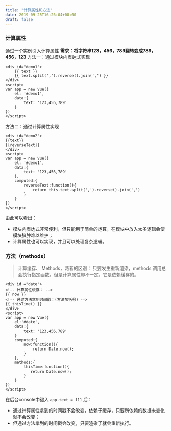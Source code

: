 ```yaml
---
title: "计算属性和方法"
date: 2019-09-25T16:26:04+08:00
draft: false
---
```


### 计算属性
通过一个实例引入计算属性
**需求：将字符串123，456，789翻转变成789，456，123**
方法一：通过模块内表达式实现

```
<div id="demo1">
    {{ text }}
    {{ text.split(',').reverse().join(',') }}
</div>
<script>
var app = new Vue({
    el: '#demo1',
    data:{
        text: '123,456,789'
    }
})
</script>
```

方法二：通过计算属性实现

```
<div id="demo2">
{{text}}
{{reverseText}}
</div>
<script>
var app = new Vue({
    el: '#demo1',
    data:{
        text: '123,456,789'
    },
    computed:{
        reverseText:function(){
            return this.text.split(',').reverse().join(',')
        }
    }
})
</script>
```
由此可以看出：

* 模块内表达式非常便利，但只能用于简单的运算，在模块中放入太多逻辑会使模块臃肿难以维护；
* 计算属性也可以实现，并且可以处理复杂逻辑。

### 方法（methods）

>计算缓存、 Methods，两者的区别：
>只要发生重新渲染，methods 调用总会执行指定函数。但是计算属性却不一定，它是依赖缓存的。
```
<div id ="date">
<!-- 计算属性缓存： -->
{{ now }}
<!-- 通过方法拿到时间戳：(方法加括号) -->
{{ thisTime() }}
</div>
<script>
var app = new Vue({
    el:'#date',
    data:{
        text: '123,456,789'
    }
    computed:{
        now:function(){
            return Date.now();
        }
    },
    methods:{
        thisTime:function(){
           return Date.now();
        }
    }
})
</script>
```
在后台console中键入
`app.text = 111`
后：
* 通过计算属性拿到的时间戳不会改变，依赖于缓存，只要所依赖的数据未变化就不会改变；
* 但通过方法拿到的时间戳会改变，只要渲染了就会重新执行。